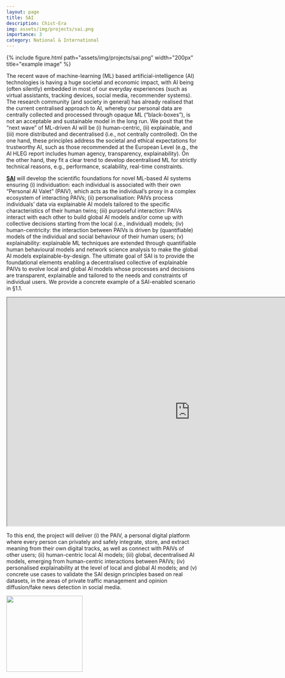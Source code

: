 ```yaml
---
layout: page
title: SAI
description: Chist-Era
img: assets/img/projects/sai.png
importance: 3
category: National & International
---
```



<div class="row">
    <div class="col-sm mt-3 mt-md-0">
      {% include figure.html path="assets/img/projects/sai.png" width="200px" title="example image" %}
    </div>
</div>

The recent wave of machine-learning (ML) based artificial-intelligence (AI) technologies is having a huge societal and economic impact, with AI being (often silently) embedded in most of our everyday experiences (such as virtual assistants, tracking devices, social media, recommender systems). The research community (and society in general) has already realised that the current centralised approach to AI, whereby our personal data are centrally collected and processed through opaque ML (“black-boxes”), is not an acceptable and sustainable model in the long run. We posit that the “next wave” of ML-driven AI will be (i) human-centric, (ii) explainable, and (iii) more distributed and decentralised (i.e., not centrally controlled). On the one hand, these principles address the societal and ethical expectations for trustworthy AI, such as those recommended at the European Level (e.g., the AI HLEG report includes human agency, transparency, explainability). On the other hand, they fit a clear trend to develop decentralised ML for strictly technical reasons, e.g., performance, scalability, real-time constraints.

<a href="https://www.sai-project.eu/">**SAI**</a> will develop the scientific foundations for novel ML-based AI systems ensuring (i) individuation: each individual is associated with their own “Personal AI Valet” (PAIV), which acts as the individual’s proxy in a complex ecosystem of interacting PAIVs; (ii) personalisation: PAIVs process individuals’ data via explainable AI models tailored to the specific characteristics of their human twins; (iii) purposeful interaction: PAIVs interact with each other to build global AI models and/or come up with collective decisions starting from the local (i.e., individual) models; (iv) human-centricity: the interaction between PAIVs is driven by (quantifiable) models of the individual and social behaviour of their human users; (v) explainability: explainable ML techniques are extended through quantifiable human behavioural models and network science analysis to make the global AI models explainable-by-design. The ultimate goal of SAI is to provide the foundational elements enabling a decentralised collective of explainable PAIVs to evolve local and global AI models whose processes and decisions are transparent, explainable and tailored to the needs and constraints of individual users. We provide a concrete example of a SAI-enabled scenario in §1.1.

<iframe src="https://drive.google.com/file/d/1UH9sJgap__SR6NWNWvtjLrYzCr8JGsU0/preview" width="960" height="600" allow="autoplay"></iframe>

To this end, the project will deliver (i) the PAIV, a personal digital platform where every person can privately and safely integrate, store, and extract meaning from their own digital tracks, as well as connect with PAIVs of other users; (ii) human-centric local AI models; (iii) global, decentralised AI models, emerging from human-centric interactions between PAIVs; (iv) personalised explainability at the level of local and global AI models; and (v) concrete use cases to validate the SAI design principles based on real datasets, in the areas of private traffic management and opinion diffusion/fake news detection in social media.


<div class="col-sm mt-3 mt-md-0">
    <a href="https://www.chistera.eu/sai"><img src="https://www.chistera.eu/sites/www.chistera.eu/themes/custom/chistera/logo.svg" width="200px"/></a>
</div>